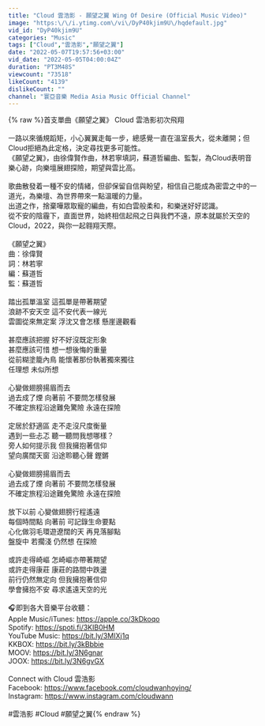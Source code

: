 ```yaml
---
title: "Cloud 雲浩影 - 願望之翼 Wing Of Desire (Official Music Video)"
image: "https:\/\/i.ytimg.com\/vi\/DyP40kjim9U\/hqdefault.jpg"
vid_id: "DyP40kjim9U"
categories: "Music"
tags: ["Cloud","雲浩影","願望之翼"]
date: "2022-05-07T19:57:56+03:00"
vid_date: "2022-05-05T04:00:04Z"
duration: "PT3M48S"
viewcount: "73518"
likeCount: "4139"
dislikeCount: ""
channel: "寰亞音樂 Media Asia Music Official Channel"
---
```

{% raw %}首支單曲《願望之翼》 Cloud 雲浩影初次飛翔<br /><br />一路以來循規蹈矩，小心翼翼走每一步，總感覺一直在溫室長大，從未離開；但Cloud拒絕為此定格，決定尋找更多可能性。<br />《願望之翼》，由徐偉賢作曲，林若寧填詞，蘇道哲編曲、監製，為Cloud表明音樂心跡，向樂壇展翅探險，期望與雲比高。<br /><br />歌曲散發着一種不安的情緒，但卻保留自信與盼望，相信自己能成為密雲之中的一道光，為樂壇、為世界帶來一點溫暖的力量。<br />出道之作，捨棄嘩眾取寵的編曲，有如白雲般柔和，和樂迷好好認識。<br />從不安的陰霾下，直面世界，始終相信起飛之日與我們不遠，原本就屬於天空的Cloud，2022，與你一起翱翔天際。<br /><br />《願望之翼》<br />曲：徐偉賢<br />詞：林若寧<br />編：蘇道哲<br />監：蘇道哲<br /><br />踏出孤單溫室  這孤單是帶著期望<br />浪跡不安天空  這不安代表一線光<br />雲圖從來無定案  浮沈又會怎樣  懸崖邊觀看<br /><br />甚麼應該把握  好不好沒既定形象<br />甚麼應該可惜  想一想後悔的重量<br />從前糊塗籠內鳥  能懷著那份執著獨來獨往<br />任理想  未似所想<br /><br />心變做翅膀揚眉而去<br />過去成了煙  向著前  不要問怎樣發展<br />不確定旅程沿途難免驚險  永遠在探險<br /><br />定居於舒適區  走不走沒尺度衡量<br />遇到一些忐忑  聽一聽問我想哪樣？<br />旁人如何提示我  但我擁抱著信仰<br />望向廣闊天窗  沿途聆聽心聲  鏗鏘<br /><br />心變做翅膀揚眉而去<br />過去成了煙  向著前  不要問怎樣發展<br />不確定旅程沿途難免驚險  永遠在探險<br /><br />放下以前  心變做翅膀行程遙遠<br />每個時間點  向著前  可記錄生命要點<br />心化做羽毛環遊遼闊的天  再見落腳點<br />盤旋中 若擱淺  仍然想  在探險<br /><br />或許走得崎嶇  怎崎嶇亦帶著期望<br />或許走得康莊  康莊的路間中跌盪<br />前行仍然無定向  但我擁抱著信仰<br />學會擁抱不安  尋求遙遠天空的光<br /><br />🎧即到各大音樂平台收聽：<br />Apple Music/iTunes: <a rel="nofollow" target="blank" href="https://apple.co/3kDkoqo">https://apple.co/3kDkoqo</a><br />Spotify: <a rel="nofollow" target="blank" href="https://spoti.fi/3KIB0HM">https://spoti.fi/3KIB0HM</a><br />YouTube Music: <a rel="nofollow" target="blank" href="https://bit.ly/3MIXj1q">https://bit.ly/3MIXj1q</a><br />KKBOX: <a rel="nofollow" target="blank" href="https://bit.ly/3kBbbie">https://bit.ly/3kBbbie</a><br />MOOV: <a rel="nofollow" target="blank" href="https://bit.ly/3N6gnar">https://bit.ly/3N6gnar</a><br />JOOX: <a rel="nofollow" target="blank" href="https://bit.ly/3N6gvGX">https://bit.ly/3N6gvGX</a><br /><br />Connect with Cloud 雲浩影<br />Facebook: <a rel="nofollow" target="blank" href="https://www.facebook.com/cloudwanhoying/">https://www.facebook.com/cloudwanhoying/</a><br />Instagram: <a rel="nofollow" target="blank" href="https://www.instagram.com/cloudwann">https://www.instagram.com/cloudwann</a><br /><br />#雲浩影 #Cloud #願望之翼{% endraw %}
